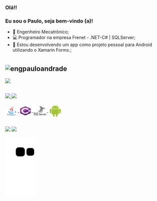 ### Olá!! 

### Eu sou o Paulo, seja bem-vindo (a)!

- :construction_worker: Engenheiro Mecatrônico;
- :computer: Programador na empresa Frenet - .NET-C# | SQLServer;
- :calling:  Estou desenvolvendo um app como projeto pessoal para Android utilizando o Xamarin Forms.;

#
   ## <img src="https://komarev.com/ghpvc/?username=engpauloandrade&color=green" alt="engpauloandrade" />
<p align="left"> <img src="https://github-readme-stats.vercel.app/api/wakatime?username=engpauloandrade&theme=gotham&layout=compact"/>

##

<div>
  <a href="https://github.com/engpauloandrade">
  <img height="180em" src="https://github-readme-stats.vercel.app/api?username=engpauloandrade&show_icons=true&theme=dracula&include_all_commits=true&count_private=true"/>
  <img height="180em" src="https://github-readme-stats.vercel.app/api/top-langs/?username=engpauloandrade&layout=compact&langs_count=7&theme=dracula"/>
</div>
  
  <div style="display: inline_block"><br>
  <img align="center" alt="Paulo-Java" height="30" width="40" src="https://github.com/devicons/devicon/blob/master/icons/java/java-original.svg">

  <img align="center" alt="Paulo-csharp" height="30" width="40" src="https://github.com/devicons/devicon/blob/master/icons/csharp/csharp-original.svg">
     
  <img align="center" alt="Paulo-sqlserver" height="40" width="45" src="https://github.com/devicons/devicon/blob/master/icons/microsoftsqlserver/microsoftsqlserver-plain-wordmark.svg">
     
  <img align="center" alt="Paulo-android" height="40" width="45" src="https://github.com/devicons/devicon/blob/master/icons/android/android-original.svg">
     
     
     
</div>
  
  ##
  
  </div>
  <a href="https://www.linkedin.com/in/paulo-andrade-7b8917b3/" target="_blank"><img src="https://img.shields.io/badge/-LinkedIn-%230077B5?style=for-the-badge&logo=linkedin&logoColor=white" target="_blank"></a> 
  <a href = "mailto:deandradeph@gmail.com"><img src="https://img.shields.io/badge/-Gmail-%23333?style=for-the-badge&logo=gmail&logoColor=white" target="_blank"></a>
 
 
  ![Snake animation](https://github.com/rafaballerini/rafaballerini/blob/output/github-contribution-grid-snake.svg)
 

